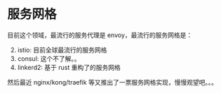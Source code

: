 # 服务网格

目前这个领域，最流行的服务代理是 envoy，最流行的服务网格是：

2. istio: 目前全球最流行的服务网格
1. consul: 这个不了解。。
3. linkerd2: 基于 rust 重构了的服务网格

然后最近 nginx/kong/traefik 等又推出了一票服务网格实现，慢慢观望吧。。。

